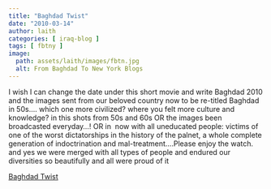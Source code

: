 ```yaml
---
title: "Baghdad Twist"
date: "2010-03-14"
author: laith
categories: [ iraq-blog ]
tags: [ fbtny ]
image:
  path: assets/laith/images/fbtn.jpg
  alt: From Baghdad To New York Blogs
---
```


I wish I can change the date under this short movie and write Baghdad 2010 and the images sent from our beloved country now to be re-titled Baghdad in 50s…. which one more civilized? where you felt more culture and knowledge? in this shots from 50s and 60s OR the images been broadcasted everyday…! OR in  now with all uneducated people: victims of one of the worst dictatorships in the history of the palnet, a whole complete generation of indoctrination and mal-treatment….Please enjoy the watch. and yes we were merged with all types of people and endured our diversities so beautifully and all were proud of it  

  
[Baghdad Twist](https://films.nfb.ca/baghdad-twist/)
